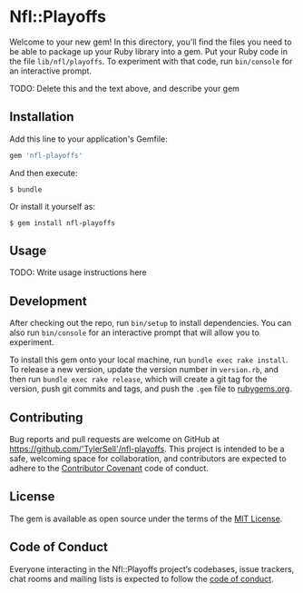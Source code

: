 # Nfl::Playoffs

Welcome to your new gem! In this directory, you'll find the files you need to be able to package up your Ruby library into a gem. Put your Ruby code in the file `lib/nfl/playoffs`. To experiment with that code, run `bin/console` for an interactive prompt.

TODO: Delete this and the text above, and describe your gem

## Installation

Add this line to your application's Gemfile:

```ruby
gem 'nfl-playoffs'
```

And then execute:

    $ bundle

Or install it yourself as:

    $ gem install nfl-playoffs

## Usage

TODO: Write usage instructions here

## Development

After checking out the repo, run `bin/setup` to install dependencies. You can also run `bin/console` for an interactive prompt that will allow you to experiment.

To install this gem onto your local machine, run `bundle exec rake install`. To release a new version, update the version number in `version.rb`, and then run `bundle exec rake release`, which will create a git tag for the version, push git commits and tags, and push the `.gem` file to [rubygems.org](https://rubygems.org).

## Contributing

Bug reports and pull requests are welcome on GitHub at https://github.com/'TylerSell'/nfl-playoffs. This project is intended to be a safe, welcoming space for collaboration, and contributors are expected to adhere to the [Contributor Covenant](http://contributor-covenant.org) code of conduct.

## License

The gem is available as open source under the terms of the [MIT License](https://opensource.org/licenses/MIT).

## Code of Conduct

Everyone interacting in the Nfl::Playoffs project’s codebases, issue trackers, chat rooms and mailing lists is expected to follow the [code of conduct](https://github.com/'TylerSell'/nfl-playoffs/blob/master/CODE_OF_CONDUCT.md).
